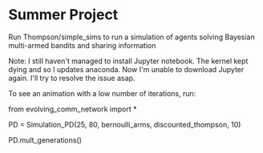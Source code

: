 # Summer Project

Run Thompson/simple_sims to run a simulation of agents solving Bayesian multi-armed bandits and sharing information 

Note: I still haven't managed to install Jupyter notebook. The kernel kept dying and so I updates anaconda. Now I'm unable to download Jupyter again. I'll try to resolve the issue asap.

To see an animation with a low number of iterations, run:

from evolving_comm_network import *

PD = Simulation_PD(25, 80, bernoulli_arms, discounted_thompson, 10)

PD.mult_generations()

